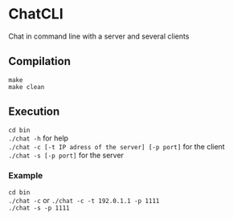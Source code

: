 # ChatCLI
Chat in command line with a server and several clients

## Compilation
`make` <br/>
`make clean`

## Execution
`cd bin` <br/>
`./chat -h` for help <br/>
`./chat -c [-t IP adress of the server] [-p port]` for the client <br/>
`./chat -s [-p port]` for the server

### Example
`cd bin` <br/>
`./chat -c` or `./chat -c -t 192.0.1.1 -p 1111` <br/>
`./chat -s -p 1111`

<!--
## Other
Si probleme lors de l'execution avec ucblib rajouter: `setenv LD_LIBRARY /usr/ucblib/`

Essaicurses et le make associe `make essaicurse` permettent de comprendre les primitives de gestions de curseur dans plusieurs fenetres. Permet de faire un joli TALK.
-->
